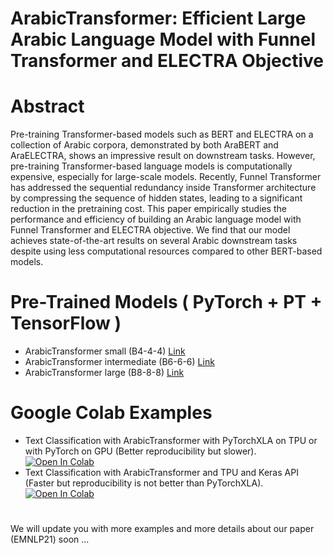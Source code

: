 # ArabicTransformer: Efficient Large Arabic Language Model with Funnel Transformer and ELECTRA Objective 

# Abstract

Pre-training Transformer-based models such
as BERT and ELECTRA on a collection
of Arabic corpora, demonstrated by both
AraBERT and AraELECTRA, shows an impressive
result on downstream tasks. However,
pre-training Transformer-based language
models is computationally expensive, especially
for large-scale models. Recently, Funnel
Transformer has addressed the sequential
redundancy inside Transformer architecture by
compressing the sequence of hidden states,
leading to a significant reduction in the pretraining
cost. This paper empirically studies
the performance and efficiency of building
an Arabic language model with Funnel Transformer
and ELECTRA objective. We find that
our model achieves state-of-the-art results on
several Arabic downstream tasks despite using
less computational resources compared to
other BERT-based models.

# Pre-Trained Models ( PyTorch + PT + TensorFlow )

- ArabicTransformer small (B4-4-4) [Link](https://huggingface.co/sultan/ArabicTransformer-small)
- ArabicTransformer intermediate (B6-6-6) [Link](https://huggingface.co/sultan/ArabicTransformer-intermediate)
- ArabicTransformer large (B8-8-8) [Link](https://huggingface.co/sultan/ArabicTransformer-large)

# Google Colab Examples
- Text Classification with ArabicTransformer with PyTorchXLA on TPU or with PyTorch on GPU (Better reproducibility but slower). [![Open In Colab][COLAB]](https://colab.research.google.com/github/salrowili/ArabicTransformer/blob/main/Examples/Text_Classification_with_ArabicTransformer_with_PyTorchXLA_on_TPU_or_with_PyTorch_on_GPU.ipynb) 
- Text Classification with ArabicTransformer and TPU and Keras API (Faster but reproducibility is not better than PyTorchXLA). [![Open In Colab][COLAB]](https://colab.research.google.com/github/salrowili/ArabicTransformer/blob/main/Examples/Text_Classification_with_ArabicTransformer_and_TPU_and_Keras_API.ipynb) 
# 
We will update you with more examples and more details about our paper (EMNLP21) soon ...

[COLAB]: https://colab.research.google.com/assets/colab-badge.svg
[HuggingFace]: https://huggingface.co/front/assets/huggingface_logo-noborder.svg
